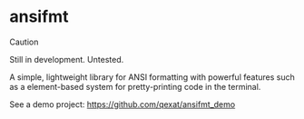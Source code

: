 # ansifmt

> [!CAUTION]
> Still in development. Untested.

A simple, lightweight library for ANSI formatting with powerful features such as a element-based system for pretty-printing code in the terminal.

See a demo project: <https://github.com/qexat/ansifmt_demo>
